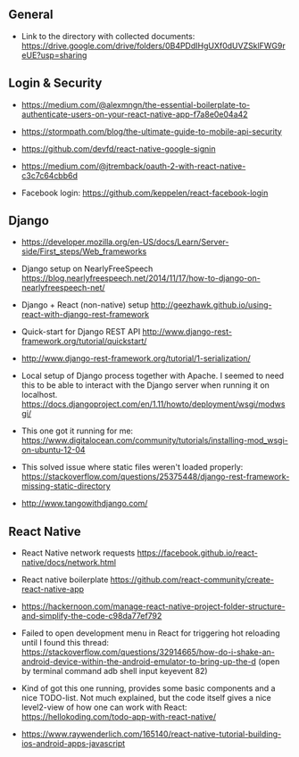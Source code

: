 
## General

- Link to the directory with collected documents: https://drive.google.com/drive/folders/0B4PDdIHgUXf0dUVZSklFWG9reUE?usp=sharing

## Login & Security

- https://medium.com/@alexmngn/the-essential-boilerplate-to-authenticate-users-on-your-react-native-app-f7a8e0e04a42

- https://stormpath.com/blog/the-ultimate-guide-to-mobile-api-security

- https://github.com/devfd/react-native-google-signin

- https://medium.com/@jtremback/oauth-2-with-react-native-c3c7c64cbb6d

- Facebook login: https://github.com/keppelen/react-facebook-login

## Django

- https://developer.mozilla.org/en-US/docs/Learn/Server-side/First_steps/Web_frameworks

- Django setup on NearlyFreeSpeech https://blog.nearlyfreespeech.net/2014/11/17/how-to-django-on-nearlyfreespeech-net/

- Django + React (non-native) setup http://geezhawk.github.io/using-react-with-django-rest-framework

- Quick-start for Django REST API http://www.django-rest-framework.org/tutorial/quickstart/

- http://www.django-rest-framework.org/tutorial/1-serialization/

- Local setup of Django process together with Apache. I seemed to need this to be able to interact with the Django server when running it on localhost. https://docs.djangoproject.com/en/1.11/howto/deployment/wsgi/modwsgi/

- This one got it running for me: https://www.digitalocean.com/community/tutorials/installing-mod_wsgi-on-ubuntu-12-04

- This solved issue where static files weren't loaded properly: https://stackoverflow.com/questions/25375448/django-rest-framework-missing-static-directory

- http://www.tangowithdjango.com/

## React Native

- React Native network requests https://facebook.github.io/react-native/docs/network.html

- React native boilerplate https://github.com/react-community/create-react-native-app

- https://hackernoon.com/manage-react-native-project-folder-structure-and-simplify-the-code-c98da77ef792

- Failed to open development menu in React for triggering hot reloading until I found this thread: https://stackoverflow.com/questions/32914665/how-do-i-shake-an-android-device-within-the-android-emulator-to-bring-up-the-d (open by terminal command adb shell input keyevent 82)

- Kind of got this one running, provides some basic components and a nice TODO-list. Not much explained, but the code itself gives a nice level2-view of how one can work with React: https://hellokoding.com/todo-app-with-react-native/

- https://www.raywenderlich.com/165140/react-native-tutorial-building-ios-android-apps-javascript